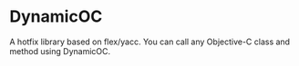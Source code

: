 # DynamicOC
A hotfix library based on flex/yacc. You can call any Objective-C class and method using DynamicOC.
